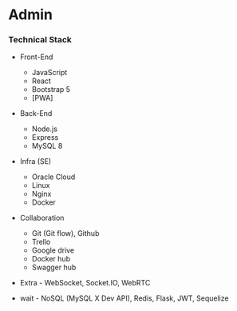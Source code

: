 # Admin

### Technical Stack

- Front-End

  - JavaScript
  - React
  - Bootstrap 5
  - [PWA]

- Back-End

  - Node.js
  - Express
  - MySQL 8

- Infra (SE)

  - Oracle Cloud
  - Linux
  - Nginx
  - Docker

- Collaboration

  - Git (Git flow), Github
  - Trello
  - Google drive
  - Docker hub
  - Swagger hub

- Extra - WebSocket, Socket.IO, WebRTC

- wait - NoSQL (MySQL X Dev API), Redis, Flask, JWT, Sequelize
